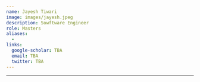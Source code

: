 ```yaml
---
name: Jayesh Tiwari
image: images/jayesh.jpeg
description: Sowftware Engineer
role: Masters
aliases:
  - 
links:
  google-scholar: TBA
  email: TBA
  twitter: TBA
---
```


___
